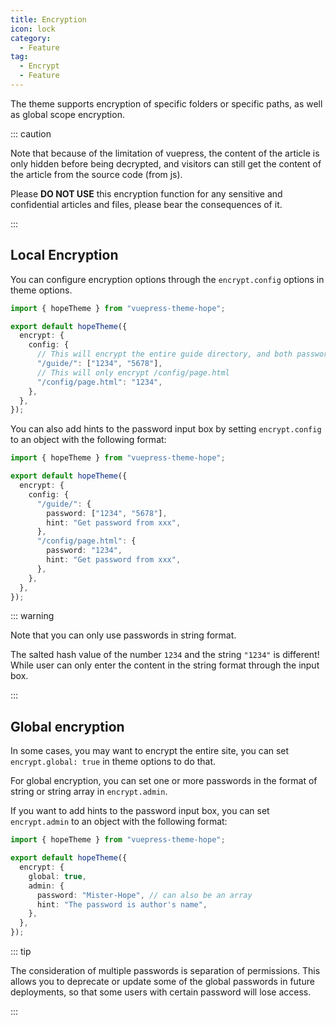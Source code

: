 ```yaml
---
title: Encryption
icon: lock
category:
  - Feature
tag:
  - Encrypt
  - Feature
---
```


The theme supports encryption of specific folders or specific paths, as well as global scope encryption.

::: caution

Note that because of the limitation of vuepress, the content of the article is only hidden before being decrypted, and visitors can still get the content of the article from the source code (from js).

Please **DO NOT USE** this encryption function for any sensitive and confidential articles and files, please bear the consequences of it.

:::

<!-- more -->

## Local Encryption

You can configure encryption options through the `encrypt.config` options in theme options.

```ts twoslash {7,9} title=".vuepress/theme.ts"
import { hopeTheme } from "vuepress-theme-hope";

export default hopeTheme({
  encrypt: {
    config: {
      // This will encrypt the entire guide directory, and both passwords are available
      "/guide/": ["1234", "5678"],
      // This will only encrypt /config/page.html
      "/config/page.html": "1234",
    },
  },
});
```

You can also add hints to the password input box by setting `encrypt.config` to an object with the following format:

```ts twoslash {6-13} title=".vuepress/theme.ts"
import { hopeTheme } from "vuepress-theme-hope";

export default hopeTheme({
  encrypt: {
    config: {
      "/guide/": {
        password: ["1234", "5678"],
        hint: "Get password from xxx",
      },
      "/config/page.html": {
        password: "1234",
        hint: "Get password from xxx",
      },
    },
  },
});
```

::: warning

Note that you can only use passwords in string format.

The salted hash value of the number `1234` and the string `"1234"` is different! While user can only enter the content in the string format through the input box.

:::

## Global encryption

In some cases, you may want to encrypt the entire site, you can set `encrypt.global: true` in theme options to do that.

For global encryption, you can set one or more passwords in the format of string or string array in `encrypt.admin`.

If you want to add hints to the password input box, you can set `encrypt.admin` to an object with the following format:

```ts twoslash {5-9} title=".vuepress/theme.ts"
import { hopeTheme } from "vuepress-theme-hope";

export default hopeTheme({
  encrypt: {
    global: true,
    admin: {
      password: "Mister-Hope", // can also be an array
      hint: "The password is author's name",
    },
  },
});
```

::: tip

The consideration of multiple passwords is separation of permissions. This allows you to deprecate or update some of the global passwords in future deployments, so that some users with certain password will lose access.

:::
